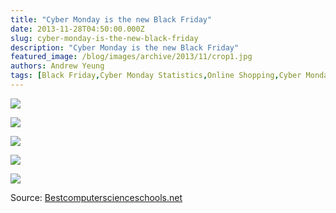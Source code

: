 ```yaml
---
title: "Cyber Monday is the new Black Friday"
date: 2013-11-28T04:50:00.000Z
slug: cyber-monday-is-the-new-black-friday
description: "Cyber Monday is the new Black Friday"
featured_image: /blog/images/archive/2013/11/crop1.jpg
authors: Andrew Yeung
tags: [Black Friday,Cyber Monday Statistics,Online Shopping,Cyber Monday Shopping,Cyber Monday,Cyber Monday the new Black Friday]
---
```


[![](/blog/images/crop1.jpg)](/blog/images/crop1.jpg)

[![](/blog/images/crop2.jpg)](/blog/images/crop2.jpg)

[![](/blog/images/crop3.jpg)](/blog/images/crop3.jpg)

[![](/blog/images/crop4.jpg)](/blog/images/crop4.jpg)

[![](/blog/images/crop5-3.jpg)](/blog/images/crop5-3.jpg)

Source: [Bestcomputerscienceschools.net](https://www.bestcomputerscienceschools.net/cyber-monday/)